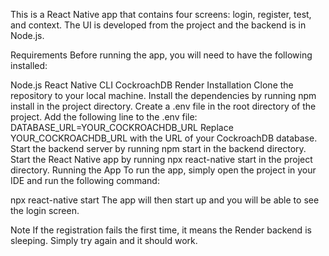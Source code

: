 This is a React Native app that contains four screens: login, register, test, and context. The UI is developed from the project and the backend is in Node.js.

Requirements
Before running the app, you will need to have the following installed:

Node.js
React Native CLI
CockroachDB
Render
Installation
Clone the repository to your local machine.
Install the dependencies by running npm install in the project directory.
Create a .env file in the root directory of the project.
Add the following line to the .env file:
DATABASE_URL=YOUR_COCKROACHDB_URL
Replace YOUR_COCKROACHDB_URL with the URL of your CockroachDB database.
Start the backend server by running npm start in the backend directory.
Start the React Native app by running npx react-native start in the project directory.
Running the App
To run the app, simply open the project in your IDE and run the following command:

npx react-native start
The app will then start up and you will be able to see the login screen.

Note
If the registration fails the first time, it means the Render backend is sleeping. Simply try again and it should work.
